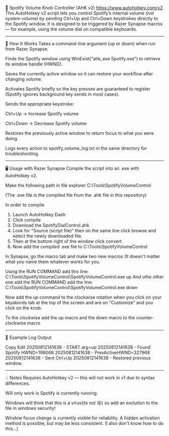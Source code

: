 🎵 Spotify Volume Knob Controller (AHK v2) https://www.autohotkey.com/v2
This AutoHotkey v2 script lets you control Spotify’s internal volume (not system volume) by sending Ctrl+Up and Ctrl+Down keystrokes directly to the Spotify window.
It is designed to be triggered by Razer Synapse macros — for example, using the volume dial on compatible keyboards.
*************************************************************************************************************************************************************************
🔧 How It Works
Takes a command-line argument (up or down) when run from Razer Synapse.

Finds the Spotify window using WinExist("ahk_exe Spotify.exe") to retrieve its window handle (HWND).

Saves the currently active window so it can restore your workflow after changing volume.

Activates Spotify briefly so the key presses are guaranteed to register
(Spotify ignores background key sends in most cases).

Sends the appropriate keystroke:

Ctrl+Up → Increase Spotify volume

Ctrl+Down → Decrease Spotify volume

Restores the previously active window to return focus to what you were doing.

Logs every action to spotify_volume_log.txt in the same directory for troubleshooting.
*************************************************************************************************************************************************************************
🖥️ Usage with Razer Synapse
Compile the script into an .exe with AutoHotkey v2.

Make the following path in file explorer
C:\Tools\SpotifyVolumeControl

(The .exe file is the compiled file from the .ahk file in this repository)

In order to compile 
1. Launch AutoHotkey Dash
2. Click compile
3. Download the SpotifyDialControl.ahk
3. Look for "Source (script file)" then on the same line click browse and select the newly downloaded file.
5. Then at the bottom right of the window click convert
6. Now add the compiled .exe file to C:\Tools\SpotifyVolumeControl

In Synapse, go the macro tab and make two new macros (It doesn't matter what you name them whatever works for you.

Using the RUN COMMAND add this line:
C:\Tools\SpotifyVolumeControl\SpotifyVolumeControl.exe up
And othe other one add the RUN COMMAND add the line:
C:\Tools\SpotifyVolumeControl\SpotifyVolumeControl.exe down

Now add the up command to the clockwise rotation when you click on your keyabords tab at the top of the screen and are on "Customize" and you click on the knob.

To the clockwise add the up macro and the down macro to the counter-clockwise macro
*************************************************************************************************************************************************************************
📄 Example Log Output

Copy
Edit
20250812141638 - START arg=up
20250812141638 - Found Spotify HWND=198068
20250812141638 - PrevActiveHWND=327968
20250812141638 - Sent Ctrl+Up
20250812141638 - Restored previous window.
*************************************************************************************************************************************************************************
💡 Notes
Requires AutoHotkey v2 — this will not work in v1 due to syntax differences.

Will only work is Spotify is currently running.

Windows will think that this is a virus(its not 😵) so add an exclution to the file in windows security!

Window focus change is currently visible for reliability.
A hidden activation method is possible, but may be less consistent. (I also don't know how to do this...)
